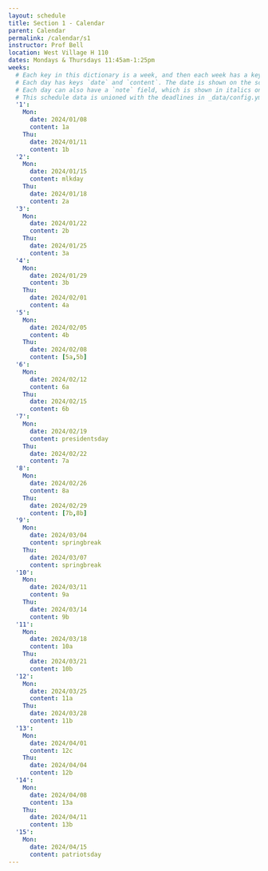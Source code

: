 ```yaml
---
layout: schedule
title: Section 1 - Calendar
parent: Calendar
permalink: /calendar/s1
instructor: Prof Bell
location: West Village H 110
dates: Mondays & Thursdays 11:45am-1:25pm
weeks:
  # Each key in this dictionary is a week, and then each week has a key in [Mon, Tue, Wed, Thu, Fri].
  # Each day has keys `date` and `content`. The date is shown on the schedule, and `content` is a key into the yml file in _data/modules.yml. `content` may be an array.
  # Each day can also have a `note` field, which is shown in italics on the calendar.
  # This schedule data is unioned with the deadlines in _data/config.yml
  '1':
    Mon:
      date: 2024/01/08
      content: 1a
    Thu:
      date: 2024/01/11
      content: 1b
  '2':
    Mon:
      date: 2024/01/15
      content: mlkday 
    Thu:
      date: 2024/01/18
      content: 2a
  '3':
    Mon:
      date: 2024/01/22
      content: 2b
    Thu:
      date: 2024/01/25
      content: 3a
  '4':
    Mon:
      date: 2024/01/29
      content: 3b
    Thu:
      date: 2024/02/01
      content: 4a
  '5':
    Mon:
      date: 2024/02/05
      content: 4b
    Thu:
      date: 2024/02/08
      content: [5a,5b]
  '6':
    Mon:
      date: 2024/02/12
      content: 6a
    Thu:
      date: 2024/02/15
      content: 6b
  '7':
    Mon:
      date: 2024/02/19
      content: presidentsday
    Thu:
      date: 2024/02/22
      content: 7a
  '8':
    Mon:
      date: 2024/02/26
      content: 8a
    Thu:
      date: 2024/02/29
      content: [7b,8b]
  '9':
    Mon:
      date: 2024/03/04
      content: springbreak
    Thu:
      date: 2024/03/07
      content: springbreak
  '10':
    Mon:
      date: 2024/03/11
      content: 9a
    Thu:
      date: 2024/03/14
      content: 9b
  '11':
    Mon:
      date: 2024/03/18
      content: 10a
    Thu:
      date: 2024/03/21
      content: 10b
  '12':
    Mon:
      date: 2024/03/25
      content: 11a
    Thu:
      date: 2024/03/28
      content: 11b
  '13':
    Mon:
      date: 2024/04/01
      content: 12c
    Thu:
      date: 2024/04/04
      content: 12b
  '14':
    Mon:
      date: 2024/04/08
      content: 13a
    Thu:
      date: 2024/04/11
      content: 13b
  '15':
    Mon:
      date: 2024/04/15
      content: patriotsday
---
```

